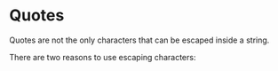 # Quotes

Quotes are not the only characters that can be escaped inside a string.

There are two reasons to use escaping characters:
